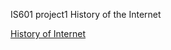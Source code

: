 IS601 project1
History of the Internet 

[History of Internet](historyofinternetchiajungtanvi.eastus.azurecontainer.io)

